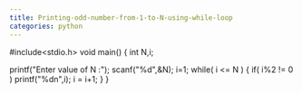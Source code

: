 ```yaml
---
title: Printing-odd-number-from-1-to-N-using-while-loop
categories: python
---
```


#include&lt;stdio.h&gt;
void main()
{
int N,i;

printf("Enter value of N :");
scanf("%d",&amp;N);
i=1;
while( i &lt;= N )
{
if( i%2 != 0 )
printf("%dn",i);
i = i+1;
}
}